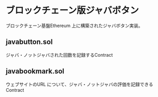 # ブロックチェーン版ジャバボタン

ブロックチェーン基盤Ethereum 上に構築されたジャバボタン実装。

## javabutton.sol

ジャバ・ノットジャバされた回数を記録するContract

## javabookmark.sol

ウェブサイトのURL について、ジャバ・ノットジャバの評価を記録できるContract



